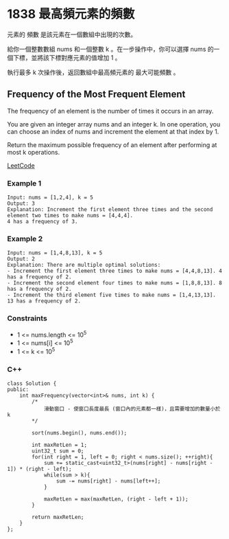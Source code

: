 # 1838 最高頻元素的頻數

元素的 頻數 是該元素在一個數組中出現的次數。

給你一個整數數組 nums 和一個整數 k 。在一步操作中，你可以選擇 nums 的一個下標，並將該下標對應元素的值增加 1 。

執行最多 k 次操作後，返回數組中最高頻元素的 最大可能頻數 。

##  Frequency of the Most Frequent Element

The frequency of an element is the number of times it occurs in an array.

You are given an integer array nums and an integer k. In one operation, you can choose an index of nums and increment the element at that index by 1.

Return the maximum possible frequency of an element after performing at most k operations.

[LeetCode](https://leetcode-cn.com/problems/mfrequency-of-the-most-frequent-element/)

### Example 1

```
Input: nums = [1,2,4], k = 5
Output: 3
Explanation: Increment the first element three times and the second element two times to make nums = [4,4,4].
4 has a frequency of 3.
```

### Example 2

```
Input: nums = [1,4,8,13], k = 5
Output: 2
Explanation: There are multiple optimal solutions:
- Increment the first element three times to make nums = [4,4,8,13]. 4 has a frequency of 2.
- Increment the second element four times to make nums = [1,8,8,13]. 8 has a frequency of 2.
- Increment the third element five times to make nums = [1,4,13,13]. 13 has a frequency of 2.
```

### Constraints

* 1 <= nums.length <= 10<sup>5</sup>
* 1 <= nums[i] <= 10<sup>5</sup>
* 1 <= k <= 10<sup>5</sup>

### C++ 

```
class Solution {
public:
    int maxFrequency(vector<int>& nums, int k) {
        /* 
            滑動窗口 - 使窗口長度最長 (窗口內的元素都一樣)，且需要增加的數量小於k
        */    
    
        sort(nums.begin(), nums.end());        

        int maxRetLen = 1;
        uint32_t sum = 0;
        for(int right = 1, left = 0; right < nums.size(); ++right){
            sum += static_cast<uint32_t>(nums[right] - nums[right - 1]) * (right - left);
            while(sum > k){
                sum -= nums[right] - nums[left++];
            }

            maxRetLen = max(maxRetLen, (right - left + 1));
        }

        return maxRetLen;
    }
};
```
